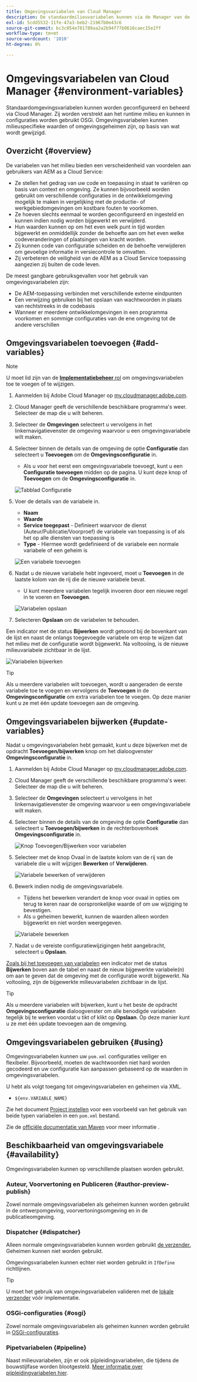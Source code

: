 ```yaml
---
title: Omgevingsvariabelen van Cloud Manager
description: De standaardmilieuvariabelen kunnen via de Manager van de Wolk worden gevormd en worden beheerd en aan het runtime milieu worden verstrekt, dat in configuratie OSGi moet worden gebruikt.
exl-id: 5cdd5532-11fe-47a3-beb2-21967b0e43c6
source-git-commit: bc3c054e781789aa2a2b94f77b0616caec15e2ff
workflow-type: tm+mt
source-wordcount: '1010'
ht-degree: 0%

---
```



# Omgevingsvariabelen van Cloud Manager {#environment-variables}

Standaardomgevingsvariabelen kunnen worden geconfigureerd en beheerd via Cloud Manager. Zij worden verstrekt aan het runtime milieu en kunnen in configuraties worden gebruikt OSGi. Omgevingsvariabelen kunnen milieuspecifieke waarden of omgevingsgeheimen zijn, op basis van wat wordt gewijzigd.

## Overzicht {#overview}

De variabelen van het milieu bieden een verscheidenheid van voordelen aan gebruikers van AEM as a Cloud Service:

* Ze stellen het gedrag van uw code en toepassing in staat te variëren op basis van context en omgeving. Ze kunnen bijvoorbeeld worden gebruikt om verschillende configuraties in de ontwikkelomgeving mogelijk te maken in vergelijking met de productie- of werkgebiedomgevingen om kostbare fouten te voorkomen.
* Ze hoeven slechts eenmaal te worden geconfigureerd en ingesteld en kunnen indien nodig worden bijgewerkt en verwijderd.
* Hun waarden kunnen op om het even welk punt in tijd worden bijgewerkt en onmiddellijk zonder de behoefte aan om het even welke codeveranderingen of plaatsingen van kracht worden.
* Zij kunnen code van configuratie scheiden en de behoefte verwijderen om gevoelige informatie in versiecontrole te omvatten.
* Zij verbeteren de veiligheid van de AEM as a Cloud Service toepassing aangezien zij buiten de code leven.

De meest gangbare gebruiksgevallen voor het gebruik van omgevingsvariabelen zijn:

* De AEM-toepassing verbinden met verschillende externe eindpunten
* Een verwijzing gebruiken bij het opslaan van wachtwoorden in plaats van rechtstreeks in de codebasis
* Wanneer er meerdere ontwikkelomgevingen in een programma voorkomen en sommige configuraties van de ene omgeving tot de andere verschillen

## Omgevingsvariabelen toevoegen {#add-variables}

>[!NOTE]
>
>U moet lid zijn van de [**Implementatiebeheer** rol](/help/onboarding/cloud-manager-introduction.md#role-based-premissions) om omgevingsvariabelen toe te voegen of te wijzigen.

1. Aanmelden bij Adobe Cloud Manager op [my.cloudmanager.adobe.com](https://my.cloudmanager.adobe.com/).
1. Cloud Manager geeft de verschillende beschikbare programma&#39;s weer. Selecteer de map die u wilt beheren.
1. Selecteer de **Omgevingen** selecteert u vervolgens in het linkernavigatievenster de omgeving waarvoor u een omgevingsvariabele wilt maken.
1. Selecteer binnen de details van de omgeving de optie **Configuratie** dan selecteert u **Toevoegen** om de **Omgevingsconfiguratie** in.
   * Als u voor het eerst een omgevingsvariabele toevoegt, kunt u een **Configuratie toevoegen** midden op de pagina. U kunt deze knop of **Toevoegen** om de **Omgevingsconfiguratie** in.

   ![Tabblad Configuratie](assets/configuration-tab.png)

1. Voer de details van de variabele in.
   * **Naam**
   * **Waarde**
   * **Service toegepast** - Definieert waarvoor de dienst (Auteur/Publicatie/Voorproef) de variabele van toepassing is of als het op alle diensten van toepassing is
   * **Type** - Hiermee wordt gedefinieerd of de variabele een normale variabele of een geheim is

   ![Een variabele toevoegen](assets/add-variable.png)

1. Nadat u de nieuwe variabele hebt ingevoerd, moet u **Toevoegen** in de laatste kolom van de rij die de nieuwe variabele bevat.
   * U kunt meerdere variabelen tegelijk invoeren door een nieuwe regel in te voeren en **Toevoegen**.

   ![Variabelen opslaan](assets/save-variables.png)

1. Selecteren **Opslaan** om de variabelen te behouden.

Een indicator met de status **Bijwerken** wordt getoond bij de bovenkant van de lijst en naast de onlangs toegevoegde variabele om erop te wijzen dat het milieu met de configuratie wordt bijgewerkt. Na voltooiing, is de nieuwe milieuvariabele zichtbaar in de lijst.

![Variabelen bijwerken](assets/updating-variables.png)

>[!TIP]
>
>Als u meerdere variabelen wilt toevoegen, wordt u aangeraden de eerste variabele toe te voegen en vervolgens de **Toevoegen** in de **Omgevingsconfiguratie** om extra variabelen toe te voegen. Op deze manier kunt u ze met één update toevoegen aan de omgeving.

## Omgevingsvariabelen bijwerken {#update-variables}

Nadat u omgevingsvariabelen hebt gemaakt, kunt u deze bijwerken met de opdracht **Toevoegen/bijwerken** knop om het dialoogvenster **Omgevingsconfiguratie** in.

1. Aanmelden bij Adobe Cloud Manager op [my.cloudmanager.adobe.com](https://my.cloudmanager.adobe.com/).
1. Cloud Manager geeft de verschillende beschikbare programma&#39;s weer. Selecteer de map die u wilt beheren.
1. Selecteer de **Omgevingen** selecteert u vervolgens in het linkernavigatievenster de omgeving waarvoor u een omgevingsvariabele wilt maken.
1. Selecteer binnen de details van de omgeving de optie **Configuratie** dan selecteert u **Toevoegen/bijwerken** in de rechterbovenhoek **Omgevingsconfiguratie** in.

   ![Knop Toevoegen/Bijwerken voor variabelen](assets/add-update-variables.png)

1. Selecteer met de knop Ovaal in de laatste kolom van de rij van de variabele die u wilt wijzigen **Bewerken** of **Verwijderen**.

   ![Variabele bewerken of verwijderen](assets/edit-delete-variable.png)

1. Bewerk indien nodig de omgevingsvariabele.
   * Tijdens het bewerken verandert de knop voor ovaal in opties om terug te keren naar de oorspronkelijke waarde of om uw wijziging te bevestigen.
   * Als u geheimen bewerkt, kunnen de waarden alleen worden bijgewerkt en niet worden weergegeven.

   ![Variabele bewerken](assets/edit-variable.png)

1. Nadat u de vereiste configuratiewijzigingen hebt aangebracht, selecteert u **Opslaan**.

[Zoals bij het toevoegen van variabelen](#add-variables) een indicator met de status **Bijwerken** boven aan de tabel en naast de nieuw bijgewerkte variabele(n) om aan te geven dat de omgeving met de configuratie wordt bijgewerkt. Na voltooiing, zijn de bijgewerkte milieuvariabelen zichtbaar in de lijst.

>[!TIP]
>
>Als u meerdere variabelen wilt bijwerken, kunt u het beste de opdracht **Omgevingsconfiguratie** dialoogvenster om alle benodigde variabelen tegelijk bij te werken voordat u tikt of klikt op **Opslaan**. Op deze manier kunt u ze met één update toevoegen aan de omgeving.

## Omgevingsvariabelen gebruiken {#using}

Omgevingsvariabelen kunnen uw `pom.xml` configuraties veiliger en flexibeler. Bijvoorbeeld, moeten de wachtwoorden niet hard worden gecodeerd en uw configuratie kan aanpassen gebaseerd op de waarden in omgevingsvariabelen.

U hebt als volgt toegang tot omgevingsvariabelen en geheimen via XML.

* `${env.VARIABLE_NAME}`

Zie het document [Project instellen](/help/implementing/cloud-manager/getting-access-to-aem-in-cloud/setting-up-project.md#password-protected-maven-repository-support-password-protected-maven-repositories) voor een voorbeeld van het gebruik van beide typen variabelen in een `pom.xml` bestand.

Zie de [officiële documentatie van Maven](https://maven.apache.org/settings.html#quick-overview) voor meer informatie .

## Beschikbaarheid van omgevingsvariabele {#availability}

Omgevingsvariabelen kunnen op verschillende plaatsen worden gebruikt.

### Auteur, Voorvertoning en Publiceren {#author-preview-publish}

Zowel normale omgevingsvariabelen als geheimen kunnen worden gebruikt in de ontwerpomgeving, voorvertoningsomgeving en in de publicatieomgeving.

### Dispatcher {#dispatcher}

Alleen normale omgevingsvariabelen kunnen worden gebruikt [de verzender.](https://experienceleague.adobe.com/docs/experience-manager-dispatcher/using/dispatcher.html) Geheimen kunnen niet worden gebruikt.

Omgevingsvariabelen kunnen echter niet worden gebruikt in `IfDefine` richtlijnen.

>[!TIP]
>
>U moet het gebruik van omgevingsvariabelen valideren met de [lokale verzender](https://experienceleague.adobe.com/docs/experience-manager-learn/cloud-service/local-development-environment-set-up/dispatcher-tools.html) vóór implementatie.

### OSGi-configuraties {#osgi}

Zowel normale omgevingsvariabelen als geheimen kunnen worden gebruikt in [OSGi-configuraties](/help/implementing/deploying/configuring-osgi.md).

### Pipetvariabelen {#pipeline}

Naast milieuvariabelen, zijn er ook pijpleidingsvariabelen, die tijdens de bouwstijlfase worden blootgesteld. [Meer informatie over pijpleidingvariabelen hier](/help/implementing/cloud-manager/getting-access-to-aem-in-cloud/build-environment-details.md#pipeline-variables).
